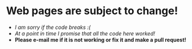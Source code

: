 # Web pages are subject to change!
* *I am sorry if the code breaks :(*
* *At a point in time I promise that all the code here worked!*
* **Please e-mail me if it is not working or fix it and make a pull request!**